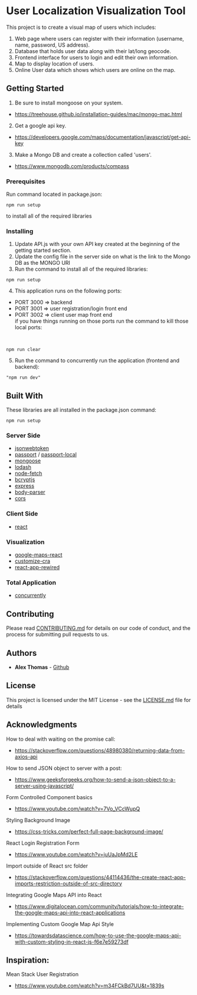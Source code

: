 # User Localization Visualization Tool

This project is to create a visual map of users which includes:
1) Web page where users can register with their information (username, name, password, US address).
2) Database that holds user data along with their lat/long geocode.
3) Frontend interface for users to login and edit their own information.
4) Map to display location of users.
5) Online User data which shows which users are online on the map.

## Getting Started

1) Be sure to install mongoose on your system.
* https://treehouse.github.io/installation-guides/mac/mongo-mac.html
2) Get a google api key.
* https://developers.google.com/maps/documentation/javascript/get-api-key
3) Make a Mongo DB and create a collection called 'users'.
* https://www.mongodb.com/products/compass

### Prerequisites

Run command located in package.json:
```
npm run setup
```
to install all of the required libraries

### Installing

1. Update API.js with your own API key created at the beginning of the getting started section.
2. Update the config file in the server side on what is the link to the Mongo DB as the MONGO URI
3. Run the command to install all of the required libraries: <br/>
```
npm run setup
```
4. This application runs on the following ports: <br/>
- PORT 3000 => backend <br/>
- PORT 3001 => user registration/login front end <br/>
- PORT 3002 => client user map front end <br/>
if you have things running on those ports run the command to kill those local ports:
 <br/>

```
npm run clear
```

5. Run the command to concurrently run the application (frontend and backend):
```
"npm run dev" 
```

## Built With
These libraries are all installed in the package.json command:
```
npm run setup
```

### Server Side
* [jsonwebtoken](https://www.npmjs.com/package/jsonwebtoken)
* [passport](https://www.npmjs.com/package/passport) / [passport-local](https://www.npmjs.com/package/passport-local)
* [mongoose](https://www.npmjs.com/package/mongoose)
* [lodash](https://www.npmjs.com/package/lodash)
* [node-fetch](https://www.npmjs.com/package/node-fetch)
* [bcryptjs](https://www.npmjs.com/package/bcryptjs)
* [express](https://www.npmjs.com/package/express)
* [body-parser](https://www.npmjs.com/package/body-parser)
* [cors](https://www.npmjs.com/package/cors)

### Client Side
* [react](https://www.npmjs.com/package/react)

### Visualization
* [google-maps-react](https://www.npmjs.com/package/google-maps-react)
* [customize-cra](https://www.npmjs.com/package/customize-cra)
* [react-app-rewired](https://www.npmjs.com/package/react-app-rewired)

### Total Application 
* [concurrently](https://www.npmjs.com/package/concurrently)



## Contributing

Please read [CONTRIBUTING.md](https://github.com/athom031/UserRegLatLong/blob/master/CONTRIBUTING.md) for details on our code of conduct, and the process for submitting pull requests to us.

## Authors

* **Alex Thomas** - [Github](https://github.com/athom031)


## License

This project is licensed under the MIT License - see the [LICENSE.md](https://github.com/athom031/UserRegLatLong/blob/master/LICENSE.md) file for details

## Acknowledgments
How to deal with waiting on the promise call:
* https://stackoverflow.com/questions/48980380/returning-data-from-axios-api

How to send JSON object to server with a post:
* https://www.geeksforgeeks.org/how-to-send-a-json-object-to-a-server-using-javascript/

Form Controlled Component basics
* https://www.youtube.com/watch?v=7Vo_VCcWupQ

Styling Background Image 
* https://css-tricks.com/perfect-full-page-background-image/

React Login Registration Form
* https://www.youtube.com/watch?v=juUaJpMd2LE

Import outside of React src folder
* https://stackoverflow.com/questions/44114436/the-create-react-app-imports-restriction-outside-of-src-directory

Integrating Google Maps API into React
* https://www.digitalocean.com/community/tutorials/how-to-integrate-the-google-maps-api-into-react-applications

Implementing Custom Google Map Api Style
* https://towardsdatascience.com/how-to-use-the-google-maps-api-with-custom-styling-in-react-js-f6e7e59273df


## Inspiration: 
Mean Stack User Registration
* https://www.youtube.com/watch?v=m34FCkBd7UU&t=1839s